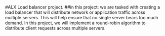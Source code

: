#ALX Load balancer project.
##in this project:
we are tasked with creating a load balancer that will distribute network or application traffic across multiple servers.
This will help ensure that no single server bears too much demand.
In this project, we will implement a round-robin algorithm to distribute client requests across multiple servers.
